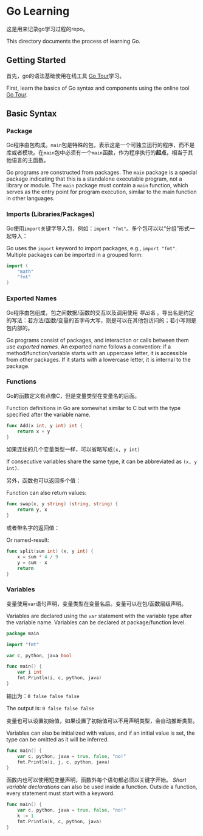 # Go Learning

这是用来记录go学习过程的repo。

This directory documents the process of learning Go.

## Getting Started

首先，go的语法基础使用在线工具 [Go Tour](https://tour.go-zh.org/basics/1)学习。

First, learn the basics of Go syntax and components using the online tool [Go Tour](https://tour.go-zh.org/basics/1).

## Basic Syntax

### Package

Go程序由包构成。`main`包是特殊的包，表示这是一个可独立运行的程序，而不是库或者模块。在`main`包中必须有一个`main`函数，作为程序执行的**起点**，相当于其他语言的主函数。

Go programs are constructed from packages. The `main` package is a special package indicating that this is a standalone executable program, not a library or module. The `main` package must contain a `main` function, which serves as the entry point for program execution, similar to the main function in other languages.

### Imports (Libraries/Packages)

Go使用`import`关键字导入包，例如：`import "fmt"`。多个包可以以“分组”形式一起导入：

Go uses the `import` keyword to import packages, e.g., `import "fmt"`. Multiple packages can be imported in a grouped form:
```go
import (
    "math"
    "fmt"
)
```

### Exported Names

Go程序由包组成，包之间数据/函数的交互以及调用使用 _导出名_ 。导出名是约定的写法：若方法/函数/变量的首字母大写，则是可以在其他包访问的；若小写则是包内部的。

Go programs consist of packages, and interaction or calls between them use _exported names_. An exported name follows a convention: if a method/function/variable starts with an uppercase letter, it is accessible from other packages. If it starts with a lowercase letter, it is internal to the package.

### Functions

Go的函数定义有点像C，但是变量类型在变量名的后面。

Function definitions in Go are somewhat similar to C but with the type specified after the variable name.
```go
func Add(x int, y int) int {
    return x + y
}
```

如果连续的几个变量类型一样，可以省略写成`(x, y int)` 

If consecutive variables share the same type, it can be abbreviated as `(x, y int)`.

另外，函数也可以返回多个值：

Function can also return values:
```go
func swap(x, y string) (string, string) {
    return y, x
}
```

或者带名字的返回值：

Or named-result:
```go
func split(sum int) (x, y int) {
	x = sum * 4 / 9
	y = sum - x
	return
}
```

### Variables

变量使用`var`语句声明，变量类型在变量名后。变量可以在包/函数层级声明。

Variables are declared using the `var` statement with the variable type after the variable name. Variables can be declared at package/function level.

```go
package main

import "fmt"

var c, python, java bool

func main() {
	var i int
	fmt.Println(i, c, python, java)
}
```
输出为：`0 false false false`  

The output is: `0 false false false`

变量也可以设置初始值，如果设置了初始值可以不用声明类型，会自动推断类型。  

Variables can also be initialized with values, and if an initial value is set, the type can be omitted as it will be inferred.

```go
func main() {
	var c, python, java = true, false, "no!"
	fmt.Println(i, j, c, python, java)
}
```

函数内也可以使用短变量声明，函数外每个语句都必须以关键字开始。
_Short variable declarations_ can also be used inside a function. Outside a function, every statement must start with a keyword.

```go
func main() {
	var c, python, java = true, false, "no!"
    k := 1
	fmt.Println(k, c, python, java)
}
```
